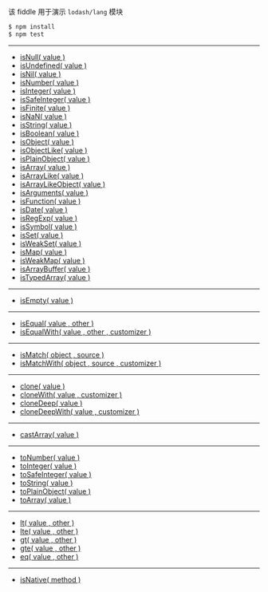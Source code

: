 该 fiddle 用于演示 `lodash/lang` 模块

```sh
$ npm install
$ npm test
```

---

- [isNull( value )](https://lodash.com/docs#isNull)
- [isUndefined( value )](https://lodash.com/docs#isUndefined)
- [isNil( value )](https://lodash.com/docs#isNil)
- [isNumber( value )](https://lodash.com/docs#isNumber)
- [isInteger( value )](https://lodash.com/docs#isInteger)
- [isSafeInteger( value )](https://lodash.com/docs#isSafeInteger)
- [isFinite( value )](https://lodash.com/docs#isFinite)
- [isNaN( value )](https://lodash.com/docs#isNaN)
- [isString( value )](https://lodash.com/docs#isString)
- [isBoolean( value )](https://lodash.com/docs#isBoolean)
- [isObject( value )](https://lodash.com/docs#isObject)
- [isObjectLike( value )](https://lodash.com/docs#isObjectLike)
- [isPlainObject( value )](https://lodash.com/docs#isPlainObject)
- [isArray( value )](https://lodash.com/docs#isArray)
- [isArrayLike( value )](https://lodash.com/docs#isArrayLike)
- [isArrayLikeObject( value )](https://lodash.com/docs#isArrayLikeObject)
- [isArguments( value )](https://lodash.com/docs#isArguments)
- [isFunction( value )](https://lodash.com/docs#isFunction)
- [isDate( value )](https://lodash.com/docs#isDate)
- [isRegExp( value )](https://lodash.com/docs#isRegExp)
- [isSymbol( value )](https://lodash.com/docs#isSymbol)
- [isSet( value )](https://lodash.com/docs#isSet)
- [isWeakSet( value )](https://lodash.com/docs#isWeakSet)
- [isMap( value )](https://lodash.com/docs#isMap)
- [isWeakMap( value )](https://lodash.com/docs#isWeakMap)
- [isArrayBuffer( value )](https://lodash.com/docs#isArrayBuffer)
- [isTypedArray( value )](https://lodash.com/docs#isTypedArray)

---

- [isEmpty( value )](https://lodash.com/docs#isEmpty)

---

- [isEqual( value , other )](https://lodash.com/docs#isEqual)
- [isEqualWith( value , other , customizer )](https://lodash.com/docs#isEqualWith)

---

- [isMatch( object , source )](https://lodash.com/docs#isMatch)
- [isMatchWith( object , source , customizer )](https://lodash.com/docs#isMatchWith)

---

- [clone( value )](https://lodash.com/docs#clone)
- [cloneWith( value , customizer )](https://lodash.com/docs#cloneWith)
- [cloneDeep( value )](https://lodash.com/docs#cloneDeep)
- [cloneDeepWith( value , customizer )](https://lodash.com/docs#cloneDeepWith)

---

- [castArray( value )](https://lodash.com/docs#castArray)

---

- [toNumber( value )](https://lodash.com/docs#toNumber)
- [toInteger( value )](https://lodash.com/docs#toInteger)
- [toSafeInteger( value )](https://lodash.com/docs#toSafeInteger)
- [toString( value )](https://lodash.com/docs#toString)
- [toPlainObject( value )](https://lodash.com/docs#toPlainObject)
- [toArray( value )](https://lodash.com/docs#toArray)

---

- [lt( value , other )](https://lodash.com/docs#lt)
- [lte( value , other )](https://lodash.com/docs#lte)
- [gt( value , other )](https://lodash.com/docs#gt)
- [gte( value , other )](https://lodash.com/docs#gte)
- [eq( value , other )](https://lodash.com/docs#eq)

---

- [isNative( method )](https://lodash.com/docs#isNative)
